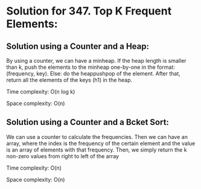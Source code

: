 # Solution for 347. Top K Frequent Elements:
## Solution using a Counter and a Heap:
<p>By using a counter, we can have a minheap. If the heap length is smaller than k, push the elements to the minheap one-by-one in the format: (frequency, key). Else: do the heappushpop of the element. After that, return all the elements of the keys (h1) in the heap. </p>
<p>Time complexity: O(n log k)</p>
<p>Space complexity: O(n)</p>

## Solution using a Counter and a Bcket Sort:
<p>We can use a counter to calculate the frequencies. Then we can have an array, where the index is the frequency of the certain element and the value is an array of elements with that frequency. Then, we simply return the k non-zero values from right to left of the array</p>
<p>Time complexity: O(n)</p>
<p>Space complexity: O(n)</p>

